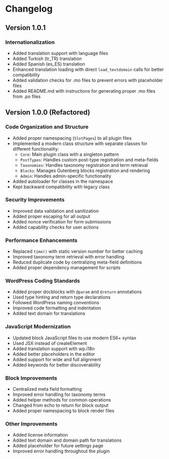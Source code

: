 # Changelog

## Version 1.0.1

### Internationalization
- Added translation support with language files
- Added Turkish (tr_TR) translation
- Added Spanish (es_ES) translation
- Enhanced translation loading with direct `load_textdomain` calls for better compatibility
- Added validation checks for .mo files to prevent errors with placeholder files
- Added README.md with instructions for generating proper .mo files from .po files

## Version 1.0.0 (Refactored)

### Code Organization and Structure
- Added proper namespacing (`SlotPages`) to all plugin files
- Implemented a modern class structure with separate classes for different functionality:
  - `Core`: Main plugin class with a singleton pattern
  - `PostTypes`: Handles custom post-type registration and meta-fields
  - `Taxonomies`: Handles taxonomy registration and term retrieval
  - `Blocks`: Manages Gutenberg blocks registration and rendering
  - `Admin`: Handles admin-specific functionality
- Added autoloader for classes in the namespace
- Kept backward compatibility with legacy class

### Security Improvements
- Improved data validation and sanitization
- Added proper escaping for all output
- Added nonce verification for form submissions
- Added capability checks for user actions

### Performance Enhancements
- Replaced `time()` with static version number for better caching
- Improved taxonomy term retrieval with error handling
- Reduced duplicate code by centralizing meta-field definitions
- Added proper dependency management for scripts

### WordPress Coding Standards
- Added proper docblocks with `@param` and `@return` annotations
- Used type hinting and return type declarations
- Followed WordPress naming conventions
- Improved code formatting and indentation
- Added text domain for translations

### JavaScript Modernization
- Updated block JavaScript files to use modern ES6+ syntax
- Used JSX instead of createElement
- Added translation support with wp.i18n
- Added better placeholders in the editor
- Added support for wide and full alignment
- Added keywords for better discoverability

### Block Improvements
- Centralized meta field formatting
- Improved error handling for taxonomy terms
- Added helper methods for common operations
- Changed from echo to return for block output
- Added proper namespacing to block render files

### Other Improvements
- Added license information
- Added text domain and domain path for translations
- Added placeholder for future settings page
- Improved error handling throughout the plugin
